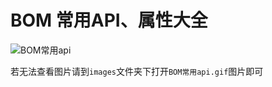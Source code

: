 # BOM 常用API、属性大全

![BOM常用api](/Volumes/个人/前端学习/前端学习对比手册（冯梓荣）/images/BOM常用api.gif)

若无法查看图片请到`images`文件夹下打开`BOM常用api.gif`图片即可




